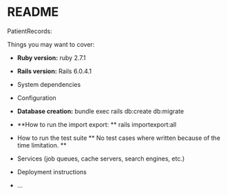 # README
PatientRecords: 

Things you may want to cover:

* **Ruby version:** ruby 2.7.1
* **Rails version:** Rails 6.0.4.1

* System dependencies

* Configuration

* **Database creation:** bundle exec rails db:create db:migrate 

* **How to run the import export: **
     rails importexport:all

* How to run the test suite
**  No test cases where written because of the time limitation.  **

* Services (job queues, cache servers, search engines, etc.)

* Deployment instructions

* ...
